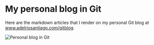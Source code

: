# My personal blog in Git

Here are the markdown articles that I render on my personal Git blog at www.adelriosantiago.com/gitblog.

![Personal blog in Git](http://www.adelriosantiago.com/articles/introducing-gitblog/images/gitblog.png)
